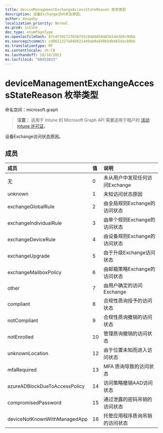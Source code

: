 ```yaml
---
title: deviceManagementExchangeAccessStateReason 枚举类型
description: 设备Exchange访问状态原因。
author: dougeby
localization_priority: Normal
ms.prod: intune
doc_type: enumPageType
ms.openlocfilehash: 87cdf39172f63bf93c0d48850485b1443b9c99bb
ms.sourcegitcommit: cd8611227a84db21449ab0ad40bedb665dacb9bb
ms.translationtype: MT
ms.contentlocale: zh-CN
ms.lasthandoff: 10/18/2021
ms.locfileid: "60453833"
---
```

# <a name="devicemanagementexchangeaccessstatereason-enum-type"></a>deviceManagementExchangeAccessStateReason 枚举类型

命名空间：microsoft.graph

> **注意：** 适用于 Intune 的 Microsoft Graph API 需要适用于租户的 [活动 Intune 许可证](https://go.microsoft.com/fwlink/?linkid=839381)。

设备Exchange访问状态原因。

## <a name="members"></a>成员
|成员|值|说明|
|:---|:---|:---|
|无|0|未从用户中发现任何访问Exchange|
|unknown|1|未知访问状态原因|
|exchangeGlobalRule|2|由全局规则Exchange的访问状态|
|exchangeIndividualRule|3|由单个规则Exchange的访问状态|
|exchangeDeviceRule|4 |由设备规则Exchange的访问状态|
|exchangeUpgrade|5|由于升级Exchange访问状态|
|exchangeMailboxPolicy|6 |由邮箱策略Exchange的访问状态|
|other|7 |由用户确定的访问Exchange|
|compliant|8 |合规性质询授予的访问状态|
|notCompliant|9 |合规性质询撤销的访问状态|
|notEnrolled|10 |管理质询撤销的访问状态|
|unknownLocation|12 |由于位置未知而进入访问状态|
|mfaRequired|13|MFA 质询导致的访问状态|
|azureADBlockDueToAccessPolicy|14 |访问策略撤销AAD访问状态|
|compromisedPassword|15 |通过泄露的密码吊销的访问状态|
|deviceNotKnownWithManagedApp|16|托管应用程序质询吊销的访问状态|



